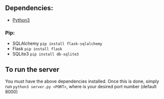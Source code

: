 ## Dependencies:

- [Python3](https://www.python.org/downloads/)

### Pip:

- SQLAlchemy `pip install flask-sqlalchemy`
- Flask `pip install flask`
- SQLite3 `pip install db-sqlite3`


## To run the server

You must have the above dependencies installed. Once this is done, simply run
`python3 server.py <PORT>`, where <PORT> is your desired port number (default 8000)
